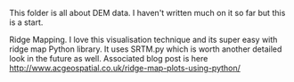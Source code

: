 This folder is all about DEM data. I haven't written much on it so far but this is a start.

Ridge Mapping. I love this visualisation technique and its super easy with ridge map Python library. It uses SRTM.py which is worth another detailed look in the future as well. Associated blog post is here
http://www.acgeospatial.co.uk/ridge-map-plots-using-python/

